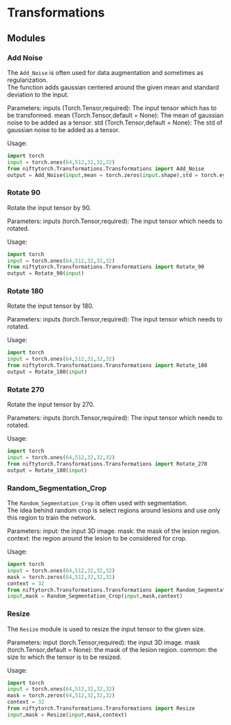 # Transformations

## Modules

### Add Noise

The `Add_Noise` is often used for data augmentation and sometimes as regularization.<br>
The function adds gaussian centered around the given mean and standard deviation to the input.<br>

Parameters:
inputs (Torch.Tensor,required): The input tensor which has to be transformed.
mean (Torch.Tensor,default = None): The mean of gaussian noise to be added as a tensor.
std (Torch.Tensor,default = None): The std of gaussian noise to be added as a tensor.

Usage:

```python
import torch
input = torch.ones(64,512,32,32,32)
from niftytorch.Transformations.Transformations import Add_Noise
output = Add_Noise(input,mean = torch.zeros(input.shape),std = torch.eye(input.shape))
```

### Rotate 90

Rotate the input tensor by 90.

Parameters:
inputs (torch.Tensor,required): The input tensor which needs to rotated.

Usage:

```python
import torch
input = torch.ones(64,512,32,32,32)
from niftytorch.Transformations.Transformations import Rotate_90
output = Rotate_90(input)
```

### Rotate 180

Rotate the input tensor by 180.

Parameters:
inputs (torch.Tensor,required): The input tensor which needs to rotated.

Usage:

```python
import torch
input = torch.ones(64,512,32,32,32)
from niftytorch.Transformations.Transformations import Rotate_180
output = Rotate_180(input)
```

### Rotate 270

Rotate the input tensor by 270.

Parameters:
inputs (torch.Tensor,required): The input tensor which needs to rotated.

Usage:

```python
import torch
input = torch.ones(64,512,32,32,32)
from niftytorch.Transformations.Transformations import Rotate_270
output = Rotate_180(input)
```

### Random_Segmentation_Crop

The `Random_Segmentation_Crop` is often used with segmentation.<br>
The idea behind random crop is select regions around lesions and use only this region to train the network.

Parameters:
input: the input 3D image.
mask: the mask of the lesion region.
context: the region around the lesion to be considered for crop.

Usage:

```python
import torch
input = torch.ones(64,512,32,32,32)
mask = torch.zeros(64,512,32,32,32)
context = 32
from niftytorch.Transformations.Transformations import Random_Segmentation_Crop
input,mask = Random_Segmentation_Crop(input,mask,context)
```

### Resize

The `Resize` module is used to resize the input tensor to the given size.

Parameters:
input (torch.Tensor,required): the input 3D image.
mask (torch.Tensor,default = None): the mask of the lesion region.
common: the size to which the tensor is to be resized.

Usage:

```python
import torch
input = torch.ones(64,512,32,32,32)
mask = torch.zeros(64,512,32,32,32)
context = 32
from niftytorch.Transformations.Transformations import Resize
input,mask = Resize(input,mask,context)
```
